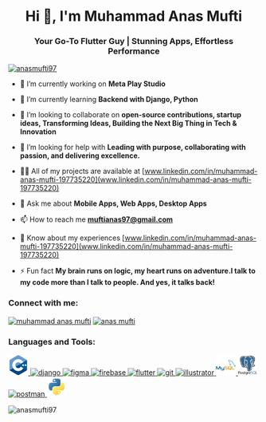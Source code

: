 <h1 align="center">Hi 👋, I'm Muhammad Anas Mufti</h1>
<h3 align="center">Your Go-To Flutter Guy | Stunning Apps, Effortless Performance</h3>

<p align="left"> <a href="https://github.com/ryo-ma/github-profile-trophy"><img src="https://github-profile-trophy.vercel.app/?username=anasmufti97" alt="anasmufti97" /></a> </p>

- 🔭 I’m currently working on **Meta Play Studio**

- 🌱 I’m currently learning **Backend with Django, Python**

- 👯 I’m looking to collaborate on **open-source contributions, startup ideas, Transforming Ideas, Building the Next Big Thing in Tech & Innovation**

- 🤝 I’m looking for help with **Leading with purpose, collaborating with passion, and delivering excellence.**

- 👨‍💻 All of my projects are available at [www.linkedin.com/in/muhammad-anas-mufti-197735220](www.linkedin.com/in/muhammad-anas-mufti-197735220)

- 💬 Ask me about **Mobile Apps, Web Apps, Desktop Apps**

- 📫 How to reach me **muftianas97@gmail.com**

- 📄 Know about my experiences [www.linkedin.com/in/muhammad-anas-mufti-197735220](www.linkedin.com/in/muhammad-anas-mufti-197735220)

- ⚡ Fun fact **My brain runs on logic, my heart runs on adventure.I talk to my code more than I talk to people. And yes, it talks back!**

<h3 align="left">Connect with me:</h3>
<p align="left">
<a href="https://linkedin.com/in/muhammad anas mufti" target="blank"><img align="center" src="https://raw.githubusercontent.com/rahuldkjain/github-profile-readme-generator/master/src/images/icons/Social/linked-in-alt.svg" alt="muhammad anas mufti" height="30" width="40" /></a>
<a href="https://fb.com/anas mufti" target="blank"><img align="center" src="https://raw.githubusercontent.com/rahuldkjain/github-profile-readme-generator/master/src/images/icons/Social/facebook.svg" alt="anas mufti" height="30" width="40" /></a>
</p>

<h3 align="left">Languages and Tools:</h3>
<p align="left"> <a href="https://www.w3schools.com/cpp/" target="_blank" rel="noreferrer"> <img src="https://raw.githubusercontent.com/devicons/devicon/master/icons/cplusplus/cplusplus-original.svg" alt="cplusplus" width="40" height="40"/> </a> <a href="https://www.djangoproject.com/" target="_blank" rel="noreferrer"> <img src="https://cdn.worldvectorlogo.com/logos/django.svg" alt="django" width="40" height="40"/> </a> <a href="https://www.figma.com/" target="_blank" rel="noreferrer"> <img src="https://www.vectorlogo.zone/logos/figma/figma-icon.svg" alt="figma" width="40" height="40"/> </a> <a href="https://firebase.google.com/" target="_blank" rel="noreferrer"> <img src="https://www.vectorlogo.zone/logos/firebase/firebase-icon.svg" alt="firebase" width="40" height="40"/> </a> <a href="https://flutter.dev" target="_blank" rel="noreferrer"> <img src="https://www.vectorlogo.zone/logos/flutterio/flutterio-icon.svg" alt="flutter" width="40" height="40"/> </a> <a href="https://git-scm.com/" target="_blank" rel="noreferrer"> <img src="https://www.vectorlogo.zone/logos/git-scm/git-scm-icon.svg" alt="git" width="40" height="40"/> </a> <a href="https://www.adobe.com/in/products/illustrator.html" target="_blank" rel="noreferrer"> <img src="https://www.vectorlogo.zone/logos/adobe_illustrator/adobe_illustrator-icon.svg" alt="illustrator" width="40" height="40"/> </a> <a href="https://www.mysql.com/" target="_blank" rel="noreferrer"> <img src="https://raw.githubusercontent.com/devicons/devicon/master/icons/mysql/mysql-original-wordmark.svg" alt="mysql" width="40" height="40"/> </a> <a href="https://www.postgresql.org" target="_blank" rel="noreferrer"> <img src="https://raw.githubusercontent.com/devicons/devicon/master/icons/postgresql/postgresql-original-wordmark.svg" alt="postgresql" width="40" height="40"/> </a> <a href="https://postman.com" target="_blank" rel="noreferrer"> <img src="https://www.vectorlogo.zone/logos/getpostman/getpostman-icon.svg" alt="postman" width="40" height="40"/> </a> <a href="https://www.python.org" target="_blank" rel="noreferrer"> <img src="https://raw.githubusercontent.com/devicons/devicon/master/icons/python/python-original.svg" alt="python" width="40" height="40"/> </a> </p>

<p><img align="center" src="https://github-readme-stats.vercel.app/api/top-langs?username=anasmufti97&show_icons=true&locale=en&layout=compact" alt="anasmufti97" /></p>
